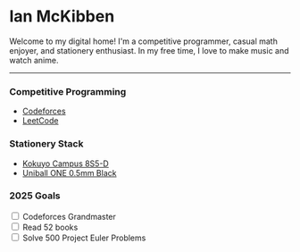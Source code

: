 # Ian McKibben

Welcome to my digital home! I'm a competitive programmer, casual math enjoyer, and stationery enthusiast. In my free time, I love to make music and watch anime.

---

### Competitive Programming
- [Codeforces](https://codeforces.com/profile/Meeperbunny)
- [LeetCode](https://leetcode.com/u/iamc7054/)

### Stationery Stack
- [Kokuyo Campus 8S5-D](https://www.kokuyo-st.co.jp/en/search/m_detail.php?seihin_sikibetu=1&ss1=07&ss2=07A0&sid=100120530&pgmax=20)
- [Uniball ONE 0.5mm Black](https://www.monotaro.com/p/5533/0267/)

### 2025 Goals
<input type="checkbox"> Codeforces Grandmaster <br>
<input type="checkbox"> Read 52 books <br>
<input type="checkbox"> Solve 500 Project Euler Problems <br>
